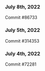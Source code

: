 ### July 8th, 2022

Commit #86733

### July 5th, 2022

Commit #314353


### July 4th, 2022

Commit #72281
